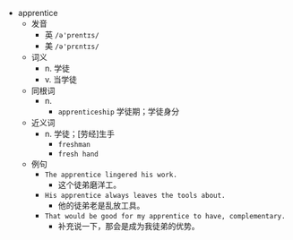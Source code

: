 - apprentice
  - 发音
    - 英 `/ə'prentɪs/`
    - 美 `/ə'prɛntɪs/`
  - 词义
    - n. 学徒
    - v. 当学徒
  - 同根词
    - n.
      - `apprenticeship` 学徒期；学徒身分
  - 近义词
    - n. 学徒；[劳经]生手
      - `freshman`
      - `fresh hand`
  - 例句
    - `The apprentice lingered his work.`
      - 这个徒弟磨洋工。
    - `His apprentice always leaves the tools about.`
      - 他的徒弟老是乱放工具。
    - `That would be good for my apprentice to have, complementary.`
      - 补充说一下，那会是成为我徒弟的优势。

